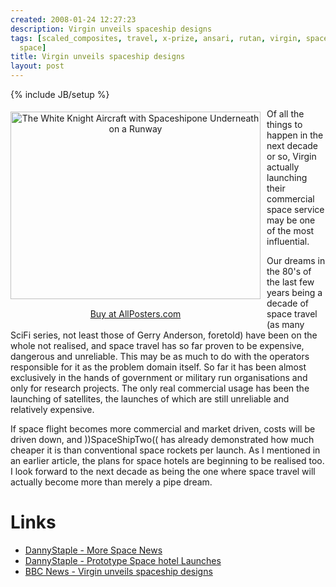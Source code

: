 ```yaml
---
created: 2008-01-24 12:27:23
description: Virgin unveils spaceship designs
tags: [scaled_composites, travel, x-prize, ansari, rutan, virgin, spaceshiptwo, spaceshipone,
  space]
title: Virgin unveils spaceship designs
layout: post
---
```

{% include JB/setup %}

<div style="float:left; margin-top: 5px; margin-right: 10px; text-align: center"><a href="http://affiliates.allposters.com/link/redirect.asp?item=3577637&amp;AID=1242509632&amp;PSTID=1&amp;LTID=2&amp;lang=1" target="_blank" title="The White Knight Aircraft with Spaceshipone Underneath on a Runway"><img src="http://imagecache2.allposters.com/images/NGSPOD/132982-FB.jpg" alt="The White Knight Aircraft with Spaceshipone Underneath on a Runway" border="0" height="300" width="400"></a>
 <p>
  <img src="http://tracking.allposters.com/allposters.gif?AID=1242509632&amp;PSTID=1&amp;LTID=2&amp;lang=1" border="0" height="1" width="1">
  <br/>
  <a href="http://affiliates.allposters.com/link/redirect.asp?item=3577637&amp;AID=1242509632&amp;PSTID=1&amp;LTID=2&amp;lang=1" target="_blank" title="The White Knight Aircraft with Spaceshipone Underneath on a Runway">Buy at AllPosters.com</a>
 </p>
 </div>Of all the things to happen in the next decade or so, Virgin actually launching their commercial space service may be one of the most influential.

Our dreams in the 80's of the last few years being a decade of space travel (as many SciFi series, not least those of Gerry Anderson, foretold) have been on the whole not realised, and space travel has so far proven to be expensive, dangerous and unreliable. This may be as much to do with the operators responsible for it as the problem domain itself. So far it has been almost exclusively in the hands of government or military run organisations and only for research projects. The only real commercial usage has been the launching of satellites, the launches of which are still unreliable and relatively expensive.

If space flight becomes more commercial and market driven, costs will be driven down, and ))SpaceShipTwo(( has already demonstrated how much cheaper it is than conventional space rockets per launch. As I mentioned in an earlier article, the plans for space hotels are beginning to be realised too. I look forward to the next decade as being the one where space travel will actually become more than merely a pipe dream.

# Links

* <a href="More Space News.html">DannyStaple - More Space News</a>
* <a href="Prototype Space hotal Launches.html">DannyStaple - Prototype Space hotel Launches</a>
* <a href="http://news.bbc.co.uk/1/hi/sci/tech/7205445.stm">BBC News - Virgin unveils spaceship designs</a>
